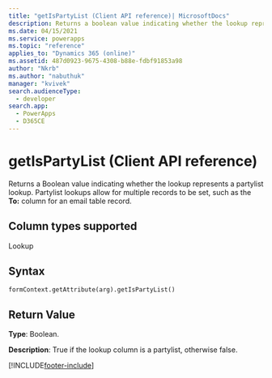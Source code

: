 ```yaml
---
title: "getIsPartyList (Client API reference)| MicrosoftDocs"
description: Returns a boolean value indicating whether the lookup represents a partylist lookup.
ms.date: 04/15/2021
ms.service: powerapps
ms.topic: "reference"
applies_to: "Dynamics 365 (online)"
ms.assetid: 487d0923-9675-4308-b88e-fdbf91853a98
author: "Nkrb"
ms.author: "nabuthuk"
manager: "kvivek"
search.audienceType: 
  - developer
search.app: 
  - PowerApps
  - D365CE
---
```

# getIsPartyList (Client API reference)

Returns a Boolean value indicating whether the lookup represents a partylist lookup. Partylist lookups allow for multiple records to be set, such as the **To:** column for an email table record.

## Column types supported

Lookup

## Syntax

`formContext.getAttribute(arg).getIsPartyList()`

## Return Value

**Type**: Boolean. 

**Description**: True if the lookup column is a partylist, otherwise false.



[!INCLUDE[footer-include](../../../../../includes/footer-banner.md)]